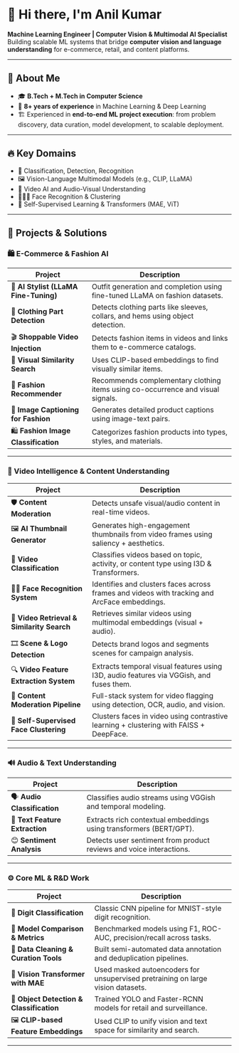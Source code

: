 # 👋 Hi there, I'm Anil Kumar

**Machine Learning Engineer | Computer Vision & Multimodal AI Specialist**  
Building scalable ML systems that bridge **computer vision and language understanding** for e-commerce, retail, and content platforms.

---

## 🧠 About Me

- 🎓 **B.Tech + M.Tech in Computer Science**
- 💼 **8+ years of experience** in Machine Learning & Deep Learning
- 🏗️ Experienced in **end-to-end ML project execution**: from problem discovery, data curation, model development, to scalable deployment.
  <!-- - 📊 Spent 70–80% of my time on **data curation and preparation**, ensuring clean and relevant datasets for high-performing models. -->

---

## 🔥 Key Domains

- 🧠 Classification, Detection, Recognition
- 🖼️ Vision-Language Multimodal Models (e.g., CLIP, LLaMA)
- 🎥 Video AI and Audio-Visual Understanding
- 🧑‍🤝‍🧑 Face Recognition & Clustering
- 🧵 Self-Supervised Learning & Transformers (MAE, ViT)

---

## 🚀 Projects & Solutions

### 🛍️ E-Commerce & Fashion AI

| Project | Description |
|--------|-------------|
| 👗 **AI Stylist (LLaMA Fine-Tuning)** | Outfit generation and completion using fine-tuned LLaMA on fashion datasets. |
| 🧥 **Clothing Part Detection** | Detects clothing parts like sleeves, collars, and hems using object detection. |
| 🎬 **Shoppable Video Injection** | Detects fashion items in videos and links them to e-commerce catalogs. |
| 👗 **Visual Similarity Search** | Uses CLIP-based embeddings to find visually similar items. |
| 🧠 **Fashion Recommender** | Recommends complementary clothing items using co-occurrence and visual signals. |
| 🔎 **Image Captioning for Fashion** | Generates detailed product captions using image-text pairs. |
| 🛍️ **Fashion Image Classification** | Categorizes fashion products into types, styles, and materials. |

---

### 🎥 Video Intelligence & Content Understanding

| Project | Description |
|--------|-------------|
| 🛡️ **Content Moderation** | Detects unsafe visual/audio content in real-time videos. |
| 🖼️ **AI Thumbnail Generator** | Generates high-engagement thumbnails from video frames using saliency + aesthetics. |
| 🎥 **Video Classification** | Classifies videos based on topic, activity, or content type using I3D & Transformers. |
| 🧑‍🦰 **Face Recognition System** | Identifies and clusters faces across frames and videos with tracking and ArcFace embeddings. |
| 🧠 **Video Retrieval & Similarity Search** | Retrieves similar videos using multimodal embeddings (visual + audio). |
| 🎞️ **Scene & Logo Detection** | Detects brand logos and segments scenes for campaign analysis. |
| 🔍 **Video Feature Extraction System** | Extracts temporal visual features using I3D, audio features via VGGish, and fuses them. |
| 🛑 **Content Moderation Pipeline** | Full-stack system for video flagging using detection, OCR, audio, and vision. |
| 👥 **Self-Supervised Face Clustering** | Clusters faces in video using contrastive learning + clustering with FAISS + DeepFace. |

---

### 🔊 Audio & Text Understanding

| Project | Description |
|--------|-------------|
| 🗣️ **Audio Classification** | Classifies audio streams using VGGish and temporal modeling. |
| 🧏 **Text Feature Extraction** | Extracts rich contextual embeddings using transformers (BERT/GPT). |
| 😊 **Sentiment Analysis** | Detects user sentiment from product reviews and voice interactions. |

---

### ⚙️ Core ML & R&D Work

| Project | Description |
|--------|-------------|
| 🔢 **Digit Classification** | Classic CNN pipeline for MNIST-style digit recognition. |
| 🧪 **Model Comparison & Metrics** | Benchmarked models using F1, ROC-AUC, precision/recall across tasks. |
| 🧼 **Data Cleaning & Curation Tools** | Built semi-automated data annotation and deduplication pipelines. |
| 🧵 **Vision Transformer with MAE** | Used masked autoencoders for unsupervised pretraining on large vision datasets. |
| 🤖 **Object Detection & Classification** | Trained YOLO and Faster-RCNN models for retail and surveillance. |
| 🖼️ **CLIP-based Feature Embeddings** | Used CLIP to unify vision and text space for similarity and search. |

---


